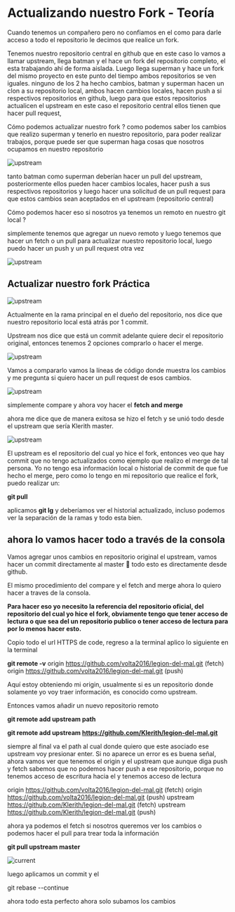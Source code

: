 # Actualizando nuestro Fork - Teoría

Cuando tenemos un compañero pero no confiamos en el como para darle acceso a todo el repositorio le decimos que realice un fork.

Tenemos nuestro repositorio central en github que en este caso lo vamos a llamar upstream, llega batman y el hace un fork del repositorio completo, el esta trabajando ahí de forma aislada. Luego llega superman y hace un fork del mismo proyecto en este punto del tiempo ambos repositorios se ven iguales. ninguno de los 2 ha hecho cambios, batman y superman hacen un clon a su repositorio local, ambos hacen cambios locales, hacen push a si respectivos repositorios en github, luego para que estos repositorios actualicen el upstream en este caso el repositorio central ellos tienen que hacer pull request,

Cómo podemos actualizar nuestro fork ? como podemos saber los cambios que realizo superman y tenerlo en nuestro repositorio, para poder realizar trabajos, porque puede ser que superman haga cosas que nosotros ocupamos en nuestro repositorio

![upstream](/images/upstream.png)

tanto batman como superman deberían hacer un pull del upstream, posteriormente ellos pueden hacer cambios locales, hacer push a sus respectivos repositorios y luego hacer una solicitud de un pull request para que estos cambios sean aceptados en el upstream (repositorio central)

Cómo podemos hacer eso si nosotros ya tenemos un remoto en nuestro git local ?

simplemente tenemos que agregar un nuevo remoto y luego tenemos que hacer un fetch o un pull para actualizar nuestro repositorio local,
luego puedo hacer un push y un pull request otra vez

![upstream](/images/add-upstream.png)

## Actualizar nuestro fork Práctica

![upstream](/images/1-upstream.png)

Actualmente en la rama principal en el dueño del repositorio, nos dice que nuestro repositorio local está atrás por 1 commit.

Upstream nos dice que está un commit adelante quiere decir el repositorio original, entonces tenemos 2 opciones comprarlo o hacer el merge.

![upstream](/images/lineas-cambios.png)

Vamos a compararlo vamos la líneas de código donde muestra los cambios y me pregunta si quiero hacer un pull request de esos cambios.

![upstream](/images/createpull.png)

simplemente compare y ahora voy hacer el **fetch and merge**

ahora me dice que de manera exitosa se hizo el fetch y se unió todo desde el upstream que sería Klerith master.

![upstream](/images/fetched-and-merge.png)

El upstream es el repositorio del cual yo hice el fork, entonces veo que hay commit que no tengo actualizados como ejemplo que realizo el merge de tal persona.
Yo no tengo esa información local o historial de commit de que fue hecho el merge, pero como lo tengo en mi repositorio que realice el fork, puedo realizar un:

**git pull**

aplicamos **git lg** y deberíamos ver el historial actualizado, incluso podemos ver la separación de la ramas y todo esta bien.

## ahora lo vamos hacer todo a través de la consola

Vamos agregar unos cambios en repositorio original el upstream, vamos hacer un commit directamente al master 👀 todo esto es directamente desde github.

El mismo procedimiento del compare y el fetch and merge ahora lo quiero hacer a traves de la consola.

**Para hacer eso yo necesito la referencia del repositorio oficial, del repositorio del cual yo hice el fork, obviamente tengo que tener acceso de lectura o que sea del un repositorio publico o tener acceso de lectura para por lo menos hacer esto.**

Copio todo el url HTTPS de code, regreso a la terminal aplico lo siguiente en la terminal

**git remote -v**
origin https://github.com/volta2016/legion-del-mal.git (fetch)
origin https://github.com/volta2016/legion-del-mal.git (push)

Aquí estoy obteniendo mi origin, usualmente si es un repositorio donde solamente yo voy traer información, es conocido como upstream.

Entonces vamos añadir un nuevo repositorio remoto

**git remote add upstream path**

**git remote add upstream https://github.com/Klerith/legion-del-mal.git**

siempre al final va el path al cual donde quiero que este asociado ese upstream voy presionar enter. Si no aparece un error es es buena señal, ahora vamos ver que tenemos el origin y el upstream
que aunque diga push y fetch sabemos que no podemos hacer push a ese repositorio, porque no tenemos acceso de escritura hacia el y tenemos acceso de lectura

origin https://github.com/volta2016/legion-del-mal.git (fetch)
origin https://github.com/volta2016/legion-del-mal.git (push)
upstream https://github.com/Klerith/legion-del-mal.git (fetch)
upstream https://github.com/Klerith/legion-del-mal.git (push)

ahora ya podemos el fetch si nosotros queremos ver los cambios o podemos hacer el pull para trear toda la información

**git pull upstream master**

![current](/images/current.png)

luego aplicamos un commit y el

git rebase --continue

ahora todo esta perfecto ahora solo subamos los cambios

